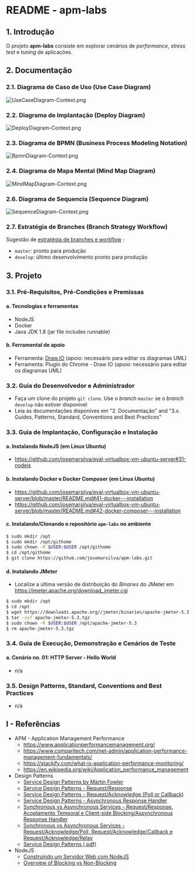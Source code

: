 # README - apm-labs

## 1. Introdução

O projeto **apm-labs** consiste em explorar cenários de _performance_, _stress test_ e _tuning_ de aplicações.


## 2. Documentação

### 2.1. Diagrama de Caso de Uso (Use Case Diagram)

![UseCaseDiagram-Context.png](./doc/UseCaseDiagram-Context.png) 


### 2.2. Diagrama de Implantação (Deploy Diagram)

![DeployDiagram-Context.png](./doc/DeployDiagram-Context.png) 


### 2.3. Diagrama de BPMN (Business Process Modeling Notation)

![BpmnDiagram-Context.png](./doc/BpmnDiagram-Context.png) 


### 2.4. Diagrama de Mapa Mental (Mind Map Diagram)

![MindMapDiagram-Context.png](./doc/MindMapDiagram-Context.png) 


### 2.6. Diagrama de Sequencia (Sequence Diagram)

![SequenceDiagram-Context.png](./doc/SequenceDiagram.png) 


### 2.7. Estratégia de Branches (Branch Strategy Workflow)

Sugestão de [estratégia de branches e workflow](https://github.com/josemarsilva/eval-git#38-estrat%C3%A9gia-de-gerenciamento-de-branches) :
* `master`: pronto para produção
* `develop`: último desenvolvimento pronto para produção


## 3. Projeto

### 3.1. Pré-Requisitos, Pré-Condições e Premissas

#### a. Tecnologias e ferramentas

* NodeJS
* Docker
* Java JDK 1.8 (jar file includes runnable)


#### b. Ferramental de apoio

* Ferramenta: [Draw.IO](https://app.diagrams.net/) (_apoio_: necessário para editar os diagramas UML)
* Ferramenta: Plugin do Chrome - Draw IO (_apoio_: necessário para editar os diagramas UML)


### 3.2. Guia do Desenvolvedor e Administrador

* Faça um clone do projeto `git clone`. Use o _branch_ `master` se o _branch_ `develop` não estiver disponível
* Leia as documentações disponíves em "2. Documentação"  and "3.x. Guides, Patterns, Standard, Conventions and Best Practices"


### 3.3. Guia de Implantação, Configuração e Instalação

#### a. Instalando NodeJS (em Linux Ubuntu)

* https://github.com/josemarsilva/eval-virtualbox-vm-ubuntu-server#31-nodejs


#### b. Instalando Docker e Docker Composer (em Linux Ubuntu)

* https://github.com/josemarsilva/eval-virtualbox-vm-ubuntu-server/blob/master/README.md#41-docker---installation
* https://github.com/josemarsilva/eval-virtualbox-vm-ubuntu-server/blob/master/README.md#42-docker-composer---installation


#### c. Instalando/Clonando o repositório `apm-labs` no ambiente

```sh
$ sudo mkdir /opt
$ sudo mkdir /opt/githome
$ sudo chown -R $USER:$USER /opt/githome
$ cd /opt/githome
$ git clone https://github.com/josemarsilva/apm-labs.git
```


#### d. Instalando JMeter

* Localize a última versão de distribuição do _Binaries_ do JMeter em https://jmeter.apache.org/download_jmeter.cgi

```sh
$ sudo mkdir /opt
$ cd /opt
$ wget https://downloads.apache.org//jmeter/binaries/apache-jmeter-5.3.tgz
$ tar -xvf apache-jmeter-5.3.tgz
$ sudo chown -R $USER:$USER /opt/apache-jmeter-5.3
$ rm apache-jmeter-5.3.tgz
```


### 3.4. Guia de Execução, Demonstração e Cenários de Teste

#### a. Cenário no. 01: HTTP Server - Hello World

* n/a


### 3.5. Design Patterns, Standard, Conventions and Best Practices

* n/a


## I - Referências

* APM - Application Management Performance
  * https://www.applicationperformancemanagement.org/
  * https://www.comparitech.com/net-admin/application-performance-management-fundamentals/
  * https://stackify.com/what-is-application-performance-monitoring/
  * https://en.wikipedia.org/wiki/Application_performance_management
* Design Patterns
  * [Service Design Patterns by Martin Fowler](https://martinfowler.com/books/sdp.html)
  * [Service Design Patterns - Request/Response](http://www.servicedesignpatterns.com/ClientServiceInteractions/RequestResponse)
  * [Service Design Patterns - Request/Acknowledge (Poll or Callback)](http://www.servicedesignpatterns.com/ClientServiceInteractions/RequestAcknowledge)
  * [Service Design Patterns - Asynchronous Response Handler](http://www.servicedesignpatterns.com/WebServiceInfrastructures/AsyncResponseHandler)
  * [Synchronous vs Asynchronous Services - Request/Response, Acoplamento Temporal e Client-side Blocking/Assynchronous Response Handler](http://nelsonbassetto.com/blog/2012/10/synchronous-x-asynchronous-services-parte-1/)
  * [Synchronous vs Asynchronous Services - Request/Acknowledge/Poll, Request/Acknowledge/Callback e Request/Acknowledge/Relay](http://nelsonbassetto.com/blog/2012/10/synchronous-x-asynchronous-services-parte-1/)
  * [Service Design Patterns (.pdf)](http://emadilms.ir/emadi/wp-content/uploads/2015/02/Robert-Daigneau-Service-Design-Patterns_-Fundamental-Design-Solutions-for-SOAP-WSDL-and-RESTful-Web-Services-Addison-Wesley-Professional-2011.pdf)
* NodeJS
  * [Construindo um Servidor Web com NodeJS](https://www.devmedia.com.br/construindo-um-servidor-web-com-node-js/32023)
  * [Overview of Blocking vs Non-Blocking](https://nodejs.org/en/docs/guides/blocking-vs-non-blocking/)
